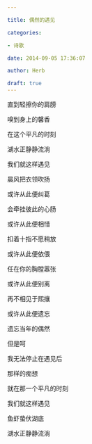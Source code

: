 ```yaml
---

title: 偶然的遇见

categories:

- 诗歌

date: 2014-09-05 17:36:07

author: Herb

draft: true
---
```


直到轻擦你的肩膀

嗅到身上的馨香

在这个平凡的时刻

湖水正静静流淌

我们就这样遇见

晨风把衣领吹扬



或许从此便纠葛

会牵挂彼此的心肠

或许从此便相惜

扣着十指不愿稍放

或许从此便依偎

任在你的胸膛嚣张

或许从此便别离

再不相见于熙攘

或许从此便遗忘

遗忘当年的偶然



但是呵

我无法停止在遇见后

那样的痴想

就在那一个平凡的时刻

我们就这样遇见

鱼虾蛰伏湖底

湖水正静静流淌

